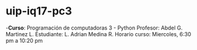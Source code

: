 # uip-iq17-pc3

-**Curso**: Programación de computadoras 3 - Python
Profesor: Abdel G. Martinez L.
Estudiante: L. Adrian Medina R.
Horario curso: Miercoles, 6:30 pm a 10:20 pm
